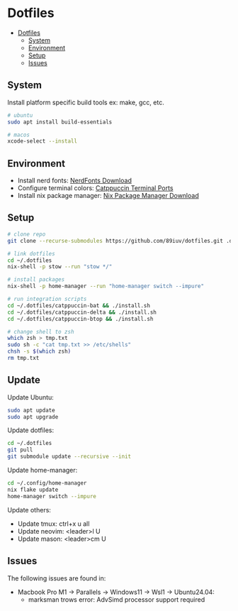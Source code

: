 # Dotfiles

<!--toc:start-->
- [Dotfiles](#dotfiles)
  - [System](#system)
  - [Environment](#environment)
  - [Setup](#setup)
  - [Issues](#issues)
<!--toc:end-->

## System

Install platform specific build tools ex: make, gcc, etc.

```sh
# ubuntu
sudo apt install build-essentials
```

```sh
# macos
xcode-select --install
```

## Environment

- Install nerd fonts: [NerdFonts Download](https://www.nerdfonts.com/font-downloads)
- Configure terminal colors: [Catppuccin Terminal Ports](https://catppuccin.com/ports/?q=terminal)
- Install nix package manager: [Nix Package Manager Download](https://nixos.org/download)

## Setup

```sh
# clone repo
git clone --recurse-submodules https://github.com/89iuv/dotfiles.git .dotfiles
```

```sh
# link dotfiles
cd ~/.dotfiles
nix-shell -p stow --run "stow */"
```

```sh
# install packages
nix-shell -p home-manager --run "home-manager switch --impure"
```

```sh
# run integration scripts
cd ~/.dotfiles/catppuccin-bat && ./install.sh
cd ~/.dotfiles/catppuccin-delta && ./install.sh
cd ~/.dotfiles/catppuccin-btop && ./install.sh
```

```sh
# change shell to zsh
which zsh > tmp.txt
sudo sh -c "cat tmp.txt >> /etc/shells"
chsh -s $(which zsh)
rm tmp.txt
```

## Update

Update Ubuntu:

```sh
sudo apt update
sudo apt upgrade
```

Update dotfiles:

```sh
cd ~/.dotfiles
git pull
git submodule update --recursive --init
```

Update home-manager:

```sh
cd ~/.config/home-manager
nix flake update
home-manager switch --impure
```

Update others:

- Update tmux: ctrl+x u all
- Update neovim: \<leader\>l U
- Update mason: \<leader\>cm U

## Issues

The following issues are found in:

- Macbook Pro M1 -> Parallels -> Windows11 -> Wsl1 -> Ubuntu24.04:
  - marksman trows error: AdvSimd processor support required
